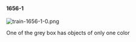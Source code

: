 #### 1656-1
![train-1656-1-0.png](https://github.com/lil-lab/nlvr/raw/master/nlvr/train/images/53/train-1656-1-0.png "train-1656-1-0.png")

One of the grey box has objects of only one color